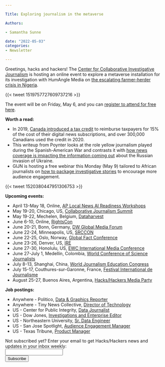 ```yaml
---

Title: Exploring journalism in the metaverse

Authors: 

- Samantha Sunne

date: "2022-05-03" 
categories: 
- Newsletter 

---
```


Greetings, hacks and hackers! The [Center for Collaborative Investigative Journalism](https://ccij.io/) is hosting an online event to explore a metaverse installation for its investigation with HumAngle Media on [the escalating farmer-herder crisis in Nigeria](https://ccij.io/article/an-encroaching-desert-intensifies-nigerias-farmer-herder-crisis/).

{{< tweet 1519757727609737216 >}}

The event will be on Friday, May 6, and you can [register to attend for free here](https://ccij.io/ccij-metaverse-event-humangle-media/).

**Worth a read:**



* In 2019, [Canada introduced a tax credit](https://www.niemanlab.org/2022/04/canada-offered-a-tax-credit-to-encourage-digital-news-subscriptions-heres-how-its-going/) to reimburse taxpayers for 15% of the cost of their digital news subscriptions, and over 300,000 Canadians used the credit in 2020.
* This writeup from Poynter looks at the role yellow journalism played during the Spanish-American War and contrasts it with [how news coverage is impacting the information coming out](https://www.poynter.org/fact-checking/2022/role-of-media-press-in-war-ukraine-russia-spanish-american/) about the Russian invasion of Ukraine.
* GIJN is hosting a free webinar this Monday (May 9) tailored to African journalists on [how to package investigative stories](https://gijn.org/2022/04/25/gijn-webinar-for-african-journalists-compelling-journalism-fresh-approaches-to-packaging-investigative-content/) to encourage more audience engagement.

{{< tweet 1520380447951306753 >}}

**Upcoming events:**



* April 13-May 18, Online, [AP Local News AI Readiness Workshops](https://edmaker.co/ap/readiness-workshops/local-news-ai)
* May 19-20, Chicago, US, [Collaborative Journalism Summit](https://collaborativejournalism.org/cjs2022/)
* May 19-22, Mechelen, Belgium, [Dataharvest](https://dataharvest.eu/)
* June 6-10, Online, [RightsCon](https://www.rightscon.org/)
* June 20-21, Bonn, Germany, [DW Global Media Forum](https://www.dw.com/en/shaping-tomorrow-now/a-59407905)
* June 22-24, Minneapolis, US, [SRCCON](https://srccon.org)
* June 22-25, Oslo, Norway, [Global Fact Conference](https://www.poynter.org/fact-checking/2021/fact-checkers-will-meet-oslo-for-the-first-in-person-global-fact-conference-in-two-years/)
* June 23-26, Denver, US, [IRE](https://www.ire.org/training/conferences/)
* June 27-30, Honolulu, US, [EWC International Media Conference](https://www.eastwestcenter.org/professional-development/seminars-journalism-programs/ewc-international-media-conference)
* June 27-July 1, Medellín, Colombia, [World Conference of Science Journalists](https://wfsj.org/world-conference-on-science-journalists/)
* July 8-13, Shanghai, China, [World Journalism Education Congress](https://wjec.net/china-to-host-2022-world-journalism-education-congress/)
* July 15-17, Couthures-sur-Garonne, France, [Festival International de Journalisme](https://festivalinternationaldejournalisme.com/)
* August 25-27, Buenos Aires, Argentina, [Hacks/Hackers Media Party](https://www.mediaparty.info/)

**Job postings:**



* Anywhere - Politico, [Data & Graphics Reporter](https://recruiting.ultipro.com/PER1013PCLL/JobBoard/b972ff6a-41b7-4e97-9c71-273c2595c77d/OpportunityDetail?opportunityId=7be302e3-fadb-4bf6-9404-6171b2d5a362)
* Anywhere - Tiny News Collective, [Director of Technology](https://tinynewsco.org/jobs/director_of_technology)
* US - Center for Public Integrity, [Data Journalist](https://recruiting.paylocity.com/Recruiting/Jobs/Details/1051564)
* US - Dow Jones, [Investigations and Enterprise Editor](https://www.cisionjobs.co.uk/job/107611/investigations-and-enterprise-editor-barron-s/)
* US - Northeastern University, [Sr. Data Engineer](https://northeastern.wd1.myworkdayjobs.com/careers/job/Boston-MA-Main-Campus/Senior-Data-Engineer_R105388)
* US - San Jose Spotlight, [Audience Engagement Manager](https://inn.org/job/san-jose-spotlight-sf-bay-area-silicon-valley-8-audience-engagement-manager/)
* US - Texas Tribune, [Product Manager](https://www.texastribune.org/jobs/product-manager/)

<div id="mc_embed_signup"><form id="mc-embedded-subscribe-form" class="validate" action="//hackshackers.us1.list-manage.com/subscribe/post?u=c56f2e53d5ed6ef87f8aaa75c&amp;id=fb2bc6f10b" method="post" name="mc-embedded-subscribe-form" novalidate="" target="_blank">

<div id="mc_embed_signup_scroll">

<div class="mc-field-group"><label for="mce-EMAIL">Not subscribed yet? Enter your email to get Hacks/Hackers news and updates in your inbox weekly:  </label></div>

<div class="mc-field-group"><input id="mce-EMAIL" class="required email" name="EMAIL" type="email" value="" /></div>

<!-- real people should not fill this in and expect good things - do not remove this or risk form bot signups-->

<div style="position: absolute; left: -5000px;"><input tabindex="-1" name="b_c56f2e53d5ed6ef87f8aaa75c_fb2bc6f10b" type="text" value="" /></div>

<div class="clear"><input id="mc-embedded-subscribe" class="button" name="subscribe" type="submit" value="Subscribe" /></div>

</div>

</form></div>

<!--End mc_embed_signup-->

<meta name="twitter:card" content="summary">

<meta name="twitter:image:src" content="https://hackshackers.com/content-images/about/hackshackers_logomark.png">

